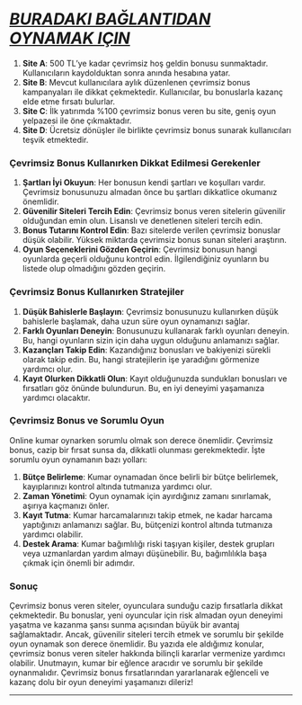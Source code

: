 # [***BURADAKI BAĞLANTIDAN OYNAMAK IÇIN***](https://casinotr.link/gWCRZ4)

1. **Site A**: 500 TL’ye kadar çevrimsiz hoş geldin bonusu sunmaktadır. Kullanıcıların kaydolduktan sonra anında hesabına yatar.
2. **Site B**: Mevcut kullanıcılara aylık düzenlenen çevrimsiz bonus kampanyaları ile dikkat çekmektedir. Kullanıcılar, bu bonuslarla kazanç elde etme fırsatı bulurlar.
3. **Site C**: İlk yatırımda %100 çevrimsiz bonus veren bu site, geniş oyun yelpazesi ile öne çıkmaktadır.
4. **Site D**: Ücretsiz dönüşler ile birlikte çevrimsiz bonus sunarak kullanıcıları teşvik etmektedir.

### Çevrimsiz Bonus Kullanırken Dikkat Edilmesi Gerekenler

1. **Şartları İyi Okuyun**: Her bonusun kendi şartları ve koşulları vardır. Çevrimsiz bonusunuzu almadan önce bu şartları dikkatlice okumanız önemlidir.
2. **Güvenilir Siteleri Tercih Edin**: Çevrimsiz bonus veren sitelerin güvenilir olduğundan emin olun. Lisanslı ve denetlenen siteleri tercih edin.
3. **Bonus Tutarını Kontrol Edin**: Bazı sitelerde verilen çevrimsiz bonuslar düşük olabilir. Yüksek miktarda çevrimsiz bonus sunan siteleri araştırın.
4. **Oyun Seçeneklerini Gözden Geçirin**: Çevrimsiz bonusun hangi oyunlarda geçerli olduğunu kontrol edin. İlgilendiğiniz oyunların bu listede olup olmadığını gözden geçirin.

### Çevrimsiz Bonus Kullanırken Stratejiler

1. **Düşük Bahislerle Başlayın**: Çevrimsiz bonusunuzu kullanırken düşük bahislerle başlamak, daha uzun süre oyun oynamanızı sağlar.
2. **Farklı Oyunları Deneyin**: Bonusunuzu kullanarak farklı oyunları deneyin. Bu, hangi oyunların sizin için daha uygun olduğunu anlamanızı sağlar.
3. **Kazançları Takip Edin**: Kazandığınız bonusları ve bakiyenizi sürekli olarak takip edin. Bu, hangi stratejilerin işe yaradığını görmenize yardımcı olur.
4. **Kayıt Olurken Dikkatli Olun**: Kayıt olduğunuzda sundukları bonusları ve fırsatları göz önünde bulundurun. Bu, en iyi deneyimi yaşamanıza yardımcı olacaktır.

### Çevrimsiz Bonus ve Sorumlu Oyun

Online kumar oynarken sorumlu olmak son derece önemlidir. Çevrimsiz bonus, cazip bir fırsat sunsa da, dikkatli olunması gerekmektedir. İşte sorumlu oyun oynamanın bazı yolları:

1. **Bütçe Belirleme**: Kumar oynamadan önce belirli bir bütçe belirlemek, kayıplarınızı kontrol altında tutmanıza yardımcı olur.
2. **Zaman Yönetimi**: Oyun oynamak için ayırdığınız zamanı sınırlamak, aşırıya kaçmanızı önler.
3. **Kayıt Tutma**: Kumar harcamalarınızı takip etmek, ne kadar harcama yaptığınızı anlamanızı sağlar. Bu, bütçenizi kontrol altında tutmanıza yardımcı olabilir.
4. **Destek Arama**: Kumar bağımlılığı riski taşıyan kişiler, destek grupları veya uzmanlardan yardım almayı düşünebilir. Bu, bağımlılıkla başa çıkmak için önemli bir adımdır.

### Sonuç

Çevrimsiz bonus veren siteler, oyunculara sunduğu cazip fırsatlarla dikkat çekmektedir. Bu bonuslar, yeni oyuncular için risk almadan oyun deneyimi yaşatma ve kazanma şansı sunma açısından büyük bir avantaj sağlamaktadır. Ancak, güvenilir siteleri tercih etmek ve sorumlu bir şekilde oyun oynamak son derece önemlidir. Bu yazıda ele aldığımız konular, çevrimsiz bonus veren siteler hakkında bilinçli kararlar vermenize yardımcı olabilir. Unutmayın, kumar bir eğlence aracıdır ve sorumlu bir şekilde oynanmalıdır. Çevrimsiz bonus fırsatlarından yararlanarak eğlenceli ve kazanç dolu bir oyun deneyimi yaşamanızı dileriz!

***
